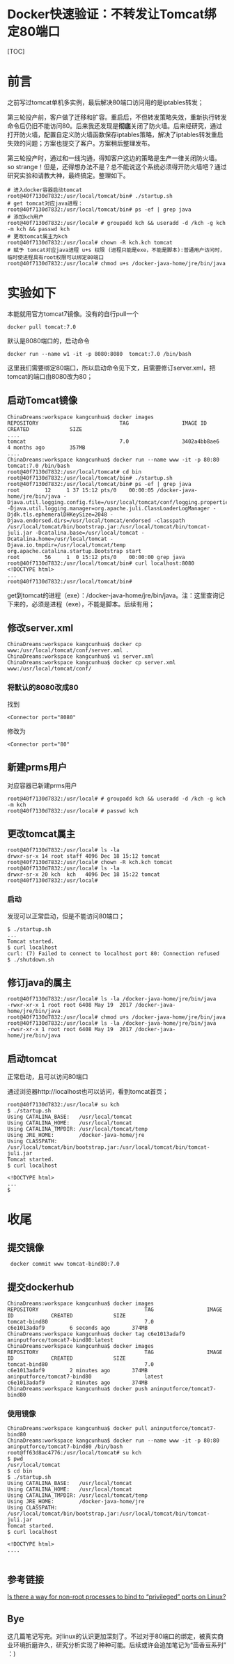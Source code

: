 # Docker快速验证：不转发让Tomcat绑定80端口

[TOC]

# 前言

之前写过tomcat单机多实例，最后解决80端口访问用的是iptables转发；

第三轮投产前，客户做了迁移和扩容。重启后，不但转发策略失效，重新执行转发命令后仍旧不能访问80。后来我还发现是**彻底**关闭了防火墙。后来经研究，通过打开防火墙，配置自定义防火墙函数保存iptables策略，解决了iptables转发重启失效的问题；方案也提交了客户。方案稍后整理发布。

第三轮投产时，通过和一线沟通，得知客户这边的策略是生产一律关闭防火墙。so strange！但是，还得想办法不是？总不能说这个系统必须得开防火墙吧？通过研究实验和请教大神，最终搞定。整理如下。

```shell
# 进入docker容器启动tomcat
root@40f7130d7832:/usr/local/tomcat/bin# ./startup.sh 
# get tomcat对应java进程：
root@40f7130d7832:/usr/local/tomcat/bin# ps -ef | grep java
# 添加kch用户
root@40f7130d7832:/usr/local# # groupadd kch && useradd -d /kch -g kch -m kch && passwd kch
# 更改tomcat属主为kch
root@40f7130d7832:/usr/local# chown -R kch.kch tomcat
# 赋予 tomcat对应java进程 u+s 权限 (进程只能是exe，不能是脚本):普通用户访问时，临时使进程具有root权限可以绑定80端口
root@40f7130d7832:/usr/local# chmod u+s /docker-java-home/jre/bin/java
```

# 实验如下

本能就用官方tomcat7镜像。没有的自行pull一个

```shell
docker pull tomcat:7.0
```

默认是8080端口的，启动命令

```shell
docker run --name w1 -it -p 8080:8080  tomcat:7.0 /bin/bash
```

这里我们需要绑定80端口，所以启动命令见下文，且需要修订server.xml，把tomcat的端口由8080改为80；

## 启动Tomcat镜像

```shell
ChinaDreams:workspace kangcunhua$ docker images
REPOSITORY                          TAG                 IMAGE ID            CREATED             SIZE
....
tomcat                              7.0                 3402a4bb8ae6        4 months ago        357MB
....
ChinaDreams:workspace kangcunhua$ docker run --name www -it -p 80:80  tomcat:7.0 /bin/bash
root@40f7130d7832:/usr/local/tomcat# cd bin
root@40f7130d7832:/usr/local/tomcat/bin# ./startup.sh
root@40f7130d7832:/usr/local/tomcat/bin# ps -ef | grep java
root        12     1 37 15:12 pts/0    00:00:05 /docker-java-home/jre/bin/java -Djava.util.logging.config.file=/usr/local/tomcat/conf/logging.properties -Djava.util.logging.manager=org.apache.juli.ClassLoaderLogManager -Djdk.tls.ephemeralDHKeySize=2048 -Djava.endorsed.dirs=/usr/local/tomcat/endorsed -classpath /usr/local/tomcat/bin/bootstrap.jar:/usr/local/tomcat/bin/tomcat-juli.jar -Dcatalina.base=/usr/local/tomcat -Dcatalina.home=/usr/local/tomcat -Djava.io.tmpdir=/usr/local/tomcat/temp org.apache.catalina.startup.Bootstrap start
root        56     1  0 15:12 pts/0    00:00:00 grep java
root@40f7130d7832:/usr/local/tomcat/bin# curl localhost:8080
<!DOCTYPE html>
...
root@40f7130d7832:/usr/local/tomcat/bin# 
```

get到tomcat的进程（exe）：/docker-java-home/jre/bin/java。注：这里查询记下来的，必须是进程（exe），不能是脚本。后续有用；

## 修改server.xml

```shell
ChinaDreams:workspace kangcunhua$ docker cp www:/usr/local/tomcat/conf/server.xml .
ChinaDreams:workspace kangcunhua$ vi server.xml 
ChinaDreams:workspace kangcunhua$ docker cp server.xml www:/usr/local/tomcat/conf/
```

### 将默认的8080改成80

找到

```shell
<Connector port="8080"
```

修改为

```shell
<Connector port="80"
```

## 新建prms用户

对应容器已新建prms用户

```shell
root@40f7130d7832:/usr/local# # groupadd kch && useradd -d /kch -g kch -m kch
root@40f7130d7832:/usr/local# # passwd kch
```

## 更改tomcat属主

```shell
root@40f7130d7832:/usr/local# ls -la
drwxr-sr-x 14 root staff 4096 Dec 18 15:12 tomcat
root@40f7130d7832:/usr/local# chown -R kch.kch tomcat
root@40f7130d7832:/usr/local# ls -la
drwxr-sr-x 20 kch  kch   4096 Dec 18 15:22 tomcat
root@40f7130d7832:/usr/local# 
```

### 启动

发现可以正常启动，但是不能访问80端口；

```shell
$ ./startup.sh
...
Tomcat started.
$ curl localhost
curl: (7) Failed to connect to localhost port 80: Connection refused
$ ./shutdown.sh
```

## 修订java的属主

```shell
root@40f7130d7832:/usr/local# ls -la /docker-java-home/jre/bin/java
-rwxr-xr-x 1 root root 6408 May 19  2017 /docker-java-home/jre/bin/java
root@40f7130d7832:/usr/local# chmod u+s /docker-java-home/jre/bin/java
root@40f7130d7832:/usr/local# ls -la /docker-java-home/jre/bin/java
-rwsr-xr-x 1 root root 6408 May 19  2017 /docker-java-home/jre/bin/java

```

## 启动tomcat

正常启动，且可以访问80端口

通过浏览器http://localhost也可以访问，看到tomcat首页；

```shell
root@40f7130d7832:/usr/local# su kch
$ ./startup.sh
Using CATALINA_BASE:   /usr/local/tomcat
Using CATALINA_HOME:   /usr/local/tomcat
Using CATALINA_TMPDIR: /usr/local/tomcat/temp
Using JRE_HOME:        /docker-java-home/jre
Using CLASSPATH:       /usr/local/tomcat/bin/bootstrap.jar:/usr/local/tomcat/bin/tomcat-juli.jar
Tomcat started.
$ curl localhost

<!DOCTYPE html>
...
$ 
```

# 收尾

## 提交镜像

```shell
 docker commit www tomcat-bind80:7.0
```

## 提交dockerhub

```shell
ChinaDreams:workspace kangcunhua$ docker images
REPOSITORY                                  TAG                 IMAGE ID            CREATED             SIZE
tomcat-bind80                               7.0                 c6e1013adaf9        6 seconds ago       374MB
ChinaDreams:workspace kangcunhua$ docker tag c6e1013adaf9 aninputforce/tomcat7-bind80:latest
ChinaDreams:workspace kangcunhua$ docker images
REPOSITORY                                  TAG                 IMAGE ID            CREATED             SIZE
tomcat-bind80                               7.0                 c6e1013adaf9        2 minutes ago       374MB
aninputforce/tomcat7-bind80                 latest              c6e1013adaf9        2 minutes ago       374MB
ChinaDreams:workspace kangcunhua$ docker push aninputforce/tomcat7-bind80
```

### 使用镜像

```shell
ChinaDreams:workspace kangcunhua$ docker pull aninputforce/tomcat7-bind80
ChinaDreams:workspace kangcunhua$ docker run --name www -it -p 80:80 aninputforce/tomcat7-bind80 /bin/bash
root@ff63d8ac4776:/usr/local/tomcat# su kch
$ pwd
/usr/local/tomcat
$ cd bin
$ ./startup.sh
Using CATALINA_BASE:   /usr/local/tomcat
Using CATALINA_HOME:   /usr/local/tomcat
Using CATALINA_TMPDIR: /usr/local/tomcat/temp
Using JRE_HOME:        /docker-java-home/jre
Using CLASSPATH:       /usr/local/tomcat/bin/bootstrap.jar:/usr/local/tomcat/bin/tomcat-juli.jar
Tomcat started.
$ curl localhost

<!DOCTYPE html>
....


```



## 参考链接

[Is there a way for non-root processes to bind to “privileged” ports on Linux?](https://stackoverflow.com/questions/413807/is-there-a-way-for-non-root-processes-to-bind-to-privileged-ports-on-linux)

## Bye

这几篇笔记写完。对linux的认识更加深刻了。不过对于80端口的绑定，被真实商业环境折磨许久，研究分析实现了种种可能。后续或许会追加笔记为“茴香豆系列” ：)

